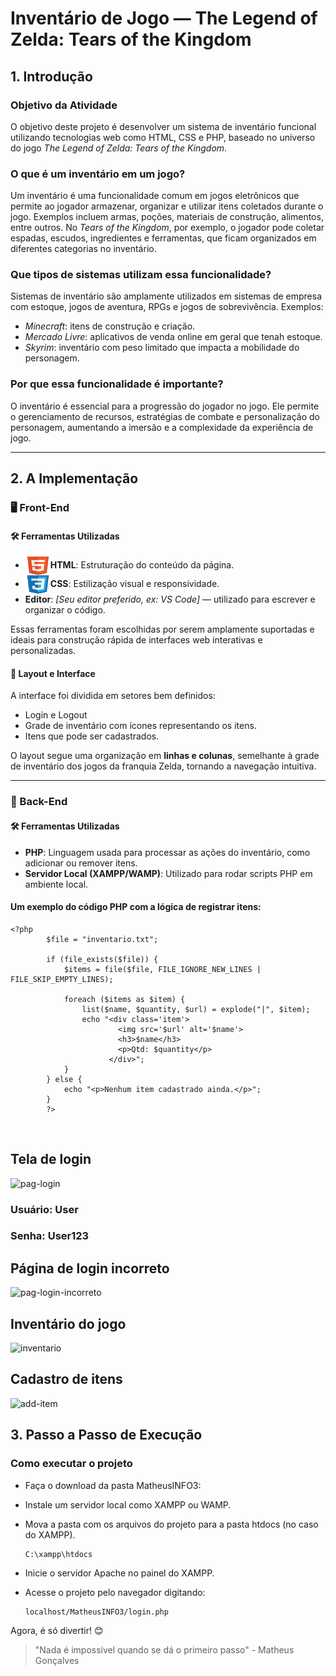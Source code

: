 # Inventário de Jogo — The Legend of Zelda: Tears of the Kingdom

## 1. Introdução

### Objetivo da Atividade

O objetivo deste projeto é desenvolver um sistema de inventário funcional utilizando tecnologias web como HTML, CSS e PHP, baseado no universo do jogo *The Legend of Zelda: Tears of the Kingdom*.

### O que é um inventário em um jogo?

Um inventário é uma funcionalidade comum em jogos eletrônicos que permite ao jogador armazenar, organizar e utilizar itens coletados durante o jogo. Exemplos incluem armas, poções, materiais de construção, alimentos, entre outros. No *Tears of the Kingdom*, por exemplo, o jogador pode coletar espadas, escudos, ingredientes e ferramentas, que ficam organizados em diferentes categorias no inventário.

### Que tipos de sistemas utilizam essa funcionalidade?

Sistemas de inventário são amplamente utilizados em sistemas de empresa com estoque, jogos de aventura, RPGs e jogos de sobrevivência. Exemplos:

- *Minecraft*: itens de construção e criação.
- *Mercado Livre*: aplicativos de venda online em geral que tenah estoque.
- *Skyrim*: inventário com peso limitado que impacta a mobilidade do personagem.

### Por que essa funcionalidade é importante?

O inventário é essencial para a progressão do jogador no jogo. Ele permite o gerenciamento de recursos, estratégias de combate e personalização do personagem, aumentando a imersão e a complexidade da experiência de jogo.

---

## 2. A Implementação

### 🖥️ Front-End

#### 🛠️ Ferramentas Utilizadas

- <img align="center" alt="Theus-HTML" height="30" width="40" src="https://raw.githubusercontent.com/devicons/devicon/master/icons/html5/html5-original.svg">**HTML**: Estruturação do conteúdo da página.
- <img align="center" alt="Theus-CSS" height="30" width="40" src="https://raw.githubusercontent.com/devicons/devicon/master/icons/css3/css3-original.svg">**CSS**: Estilização visual e responsividade.
- **Editor**: *[Seu editor preferido, ex: VS Code]* — utilizado para escrever e organizar o código.

Essas ferramentas foram escolhidas por serem amplamente suportadas e ideais para construção rápida de interfaces web interativas e personalizadas.

#### 🧩 Layout e Interface

A interface foi dividida em setores bem definidos:

- Login e Logout
- Grade de inventário com ícones representando os itens.
- Itens que pode ser cadastrados.

O layout segue uma organização em **linhas e colunas**, semelhante à grade de inventário dos jogos da franquia Zelda, tornando a navegação intuitiva.

---

### 🧠 Back-End

#### 🛠️ Ferramentas Utilizadas

- **PHP**: Linguagem usada para processar as ações do inventário, como adicionar ou remover itens.
- **Servidor Local (XAMPP/WAMP)**: Utilizado para rodar scripts PHP em ambiente local.

#### Um exemplo do código PHP com a lógica de registrar itens:<br>

```
<?php
        $file = "inventario.txt";

        if (file_exists($file)) {
            $items = file($file, FILE_IGNORE_NEW_LINES | FILE_SKIP_EMPTY_LINES);

            foreach ($items as $item) {
                list($name, $quantity, $url) = explode("|", $item);
                echo "<div class='item'>
                        <img src='$url' alt='$name'>
                        <h3>$name</h3>
                        <p>Qtd: $quantity</p>
                      </div>";
            }
        } else {
            echo "<p>Nenhum item cadastrado ainda.</p>";
        }
        ?>
```
<br>

## Tela de login
![pag-login](https://github.com/user-attachments/assets/766d0959-bd02-435b-b01f-6855bab3eabb)
<br>

### Usuário: User
### Senha: User123

## Página de login incorreto
![pag-login-incorreto](https://github.com/user-attachments/assets/cbb98ae2-09fc-4cea-bb1a-f980918bf23d)
<br>

## Inventário do jogo
![inventario](https://github.com/user-attachments/assets/db602167-aad0-45df-9329-242f7373fe2c)
<br>

## Cadastro de itens
![add-item](https://github.com/user-attachments/assets/2279132a-b6ad-4cf4-869c-d8bf98174f53)
<br>


## 3. Passo a Passo de Execução
### Como executar o projeto
- Faça o download da pasta MatheusINFO3:

- Instale um servidor local como XAMPP ou WAMP.

- Mova a pasta com os arquivos do projeto para a pasta htdocs (no caso do XAMPP). <br>

  <pre><code>C:\xampp\htdocs</code></pre>
  
- Inicie o servidor Apache no painel do XAMPP.

- Acesse o projeto pelo navegador digitando:<br>

  <pre><code>localhost/MatheusINFO3/login.php</code></pre>

Agora, é só divertir! 😊

   
> "Nada é impossível quando se dá o primeiro passo" - Matheus Gonçalves
